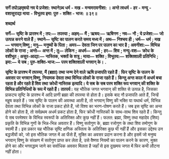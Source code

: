  **सर्गे तपोऽहमृषयो नव ये प्रजेशा:** **स्थानेऽथ धर्म** **-** **मख** **-** **मन्वमरावनीशा: ।** **अन्ते त्वधर्म** **-** **हर** **-** **मन्यु** **-** **वशासुराद्या** **माया** **-** **विभूतय इमा: पुरु** **-** **शक्ति** **-** **भाज: ॥ ३९॥** 

**शब्दार्थ** 

**सर्गे—** **सृष्टि के प्रारश्भ में** **; तप:—** **तपस्या** **; अहम्—** **मैं** **; ऋषय:—** **ऋषिगण** **; नव—** **नौ** **; ये प्रजेशा:—** **जो उत्पन्न करने वाले हैं** **;** **स्थाने—** **सृष्टि का पालन करते समय मध्य में** **; अथ—** **निश्चय ही** **; धर्म—** **धर्म** **; मख—** **भगवान् विष्णु** **; मनु—** **मनुष्यों के पिता** **;** **अमर—** **देवता जिन पर पालन का भार है** **; अवनीशा:—** **विभिन्न लोकों के राजा** **; अन्ते—** **अन्त में** **; तु—** **लेकिन** **; अधर्म—** **अधर्म** **;** **हर—** **शिव** **; मन्यु-वश—** **क्रोध के वशीभूत** **; असुर-आद्या:—** **नास्तिक, भक्तों के शत्रु** **; माया—** **शक्ति** **; विभूतय:—** **शक्तिशाली** **प्रतिनिधि** **; इमा:—** **ये सब** **; पुरु-शक्ति-भाज:—** **परम शक्तिशाली भगवान् के।** **.** 

**सृष्टि के प्रारश्भ में तपस्या, मैं (ब्रह्मा) तथा जन्म देने वाले ऋषि प्रजापति रहते हैं** ; **फिर सृष्टि** **के पालन के अवसर पर भगवान् विष्णु, नियामक देवता तथा विभिन्न लोकों के राजा रहते हैं।** **किन्तु अन्त काल में अधर्म बचा रहता है और रहते हैं शिव तथा क्रोधी नास्तिक इत्यादि। ये सब** **के सब परम शक्ति रूप भगवान् की शक्ति के विभिन्न प्रतिनिधियों के रूप में रहते हैं।** **तात्पर्य :** यह भौतिक जगत भगवान् की शक्ति से उत्पन्न है, जिसका प्राकट्य सृष्टि के प्रारश्भ में आदि प्राणी ब्रह्मा की तपस्या से होता है। इसके बाद नौ प्रजापति आते हैं, जिन्हें महॢष कहते हैं। जब सृष्टि के पालन की अवस्था आती है, तो भगवान् विष्णु की भक्ति या यथार्थ धर्म, विभिन्न देवता तथा विभिन्न लोकों के राजा प्रकट होते हैं, जो विश्व का भरण-पोषण करते हैं। जब इस सृष्टि का अन्त होने को होता है, तो सर्वप्रथम अधर्म प्रकट होता है, फिर क्रोधी नास्तिकों के साथ-साथ शिव रहते हैं। किन्तु ये सब परमेश्वर के विभिन्न स्वरूपों के अतिरिक्त और कुछ नहीं हैं। फलत: ब्रह्मा, विष्णु तथा महादेव (शिव) प्रकृति के विभिन्न गुणों के भिन्न-भिन्न अवतार हैं। विष्णु सतोगुण के, ब्रह्मा रजोगुण के तथा शिव तमोगुण के स्वामी हैं। इस प्रकार यह भौतिक सृष्टि क्षणिक अस्तित्व के अतिरिक्त कुछ भी नहीं हैं और इसका उद्देश्य उन बद्धजीवों को, जो इस भौतिक जगत में आ फँसे हैं, मुक्ति का अवसर प्रदान करना है और इसमें जो मनुष्य भगवान् विष्णु के संरक्षण में सतोगुण प्राप्त कर लेता है, उसे वैष्णव नियमों का पालन करने के कारण, मुक्त होने का और भगवद्धाम जाने का सर्वाधिक अवसर मिलता है जहाँ से इस दुखमय जगत में फिर कभी लौटना नहीं होता। 